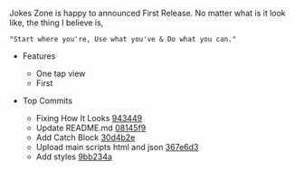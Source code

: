 Jokes Zone is happy to announced First Release. No matter what is it look like, the thing I believe is,
```
"Start where you're, Use what you've & Do what you can."
```
- Features
    - One tap view
    - First

- Top Commits
    - Fixing How It Looks [943449](https://github.com/mrhrifat/jokes-zone/commit/f943449cfcf5b14c4b972ad02784c82f34c989fa)
    - Update README.md [08145f9](https://github.com/mrhrifat/jokes-zone/commit/08145f929250dfe231da1e9e4a127e3c1544fdce)
    - Add Catch Block [30d4b2e](https://github.com/mrhrifat/jokes-zone/commit/30d4b2e3e34bcb06c06921478fff973afe29abb0)
    - Upload main scripts html and json [367e6d3](https://github.com/mrhrifat/jokes-zone/commit/367e6d3407585352d1e00b9f93229d54d540b77b)
    - Add styles [9bb234a](https://github.com/mrhrifat/jokes-zone/commit/9bb234a9687d6aeb24cabf19a5d6364a87cebc0e)
    
